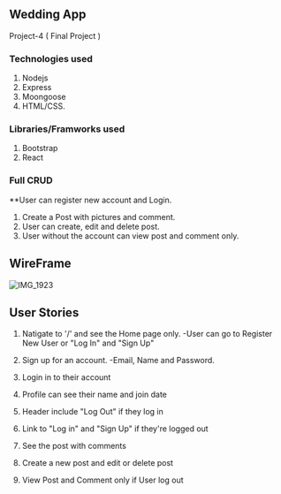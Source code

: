 ## Wedding App 

Project-4 ( Final Project )

### Technologies used 
 
1. Nodejs
2. Express
3. Moongoose 
4. HTML/CSS.  

### Libraries/Framworks used 
1. Bootstrap
2. React


### Full CRUD 
**User can register new account and Login.
1. Create a Post with pictures and comment.
2. User can create, edit and delete post. 
3. User without the account can view post and comment only.  

## WireFrame 
![IMG_1923](https://user-images.githubusercontent.com/35648615/64209644-e91c5180-ce55-11e9-94f7-062fdaeb0533.jpg)



## User Stories
1. Natigate to '/' and see the Home page only. 
-User can go to Register New User or "Log In" and "Sign Up"

2. Sign up for an account.
-Email, Name and Password.

3. Login in to their account

4. Profile can see their name and join date

5. Header include "Log Out" if they log in

6. Link to "Log in" and "Sign Up" if they're logged out

7. See the post with comments

8. Create a new post and edit or delete post

9. View Post and Comment only if User log out 
